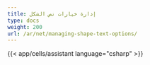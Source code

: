 ```yaml
---
title: إدارة خيارات نص الشكل
type: docs
weight: 200
url: /ar/net/managing-shape-text-options/
---
```

{{< app/cells/assistant language="csharp" >}}
